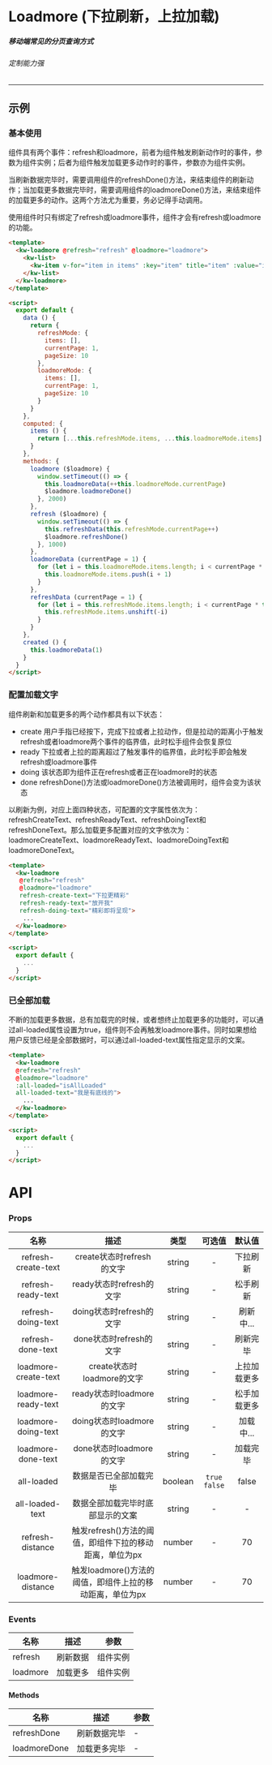 # Loadmore (下拉刷新，上拉加载)
##### 移动端常见的分页查询方式
###### 定制能力强
---
## 示例
### 基本使用
组件具有两个事件：refresh和loadmore，前者为组件触发刷新动作时的事件，参数为组件实例；后者为组件触发加载更多动作时的事件，参数亦为组件实例。

当刷新数据完毕时，需要调用组件的refreshDone()方法，来结束组件的刷新动作；当加载更多数据完毕时，需要调用组件的loadmoreDone()方法，来结束组件的加载更多的动作。这两个方法尤为重要，务必记得手动调用。

使用组件时只有绑定了refresh或loadmore事件，组件才会有refresh或loadmore的功能。
```html
<template>
  <kw-loadmore @refresh="refresh" @loadmore="loadmore">
    <kw-list>
      <kw-item v-for="item in items" :key="item" title="item" :value="item"></kw-item>
    </kw-list>
  </kw-loadmore>
</template>

<script>
  export default {
    data () {
      return {
        refreshMode: {
          items: [],
          currentPage: 1,
          pageSize: 10
        },
        loadmoreMode: {
          items: [],
          currentPage: 1,
          pageSize: 10
        }
      }
    },
    computed: {
      items () {
        return [...this.refreshMode.items, ...this.loadmoreMode.items]
      }
    },
    methods: {
      loadmore ($loadmore) {
        window.setTimeout(() => {
          this.loadmoreData(++this.loadmoreMode.currentPage)
          $loadmore.loadmoreDone()
        }, 2000)
      },
      refresh ($loadmore) {
        window.setTimeout(() => {
          this.refreshData(this.refreshMode.currentPage++)
          $loadmore.refreshDone()
        }, 1000)
      },
      loadmoreData (currentPage = 1) {
        for (let i = this.loadmoreMode.items.length; i < currentPage * this.loadmoreMode.pageSize; i++) {
          this.loadmoreMode.items.push(i + 1)
        }
      },
      refreshData (currentPage = 1) {
        for (let i = this.refreshMode.items.length; i < currentPage * this.loadmoreMode.pageSize; i++) {
          this.refreshMode.items.unshift(-i)
        }
      }
    },
    created () {
      this.loadmoreData(1)
    }
  }
</script>
```

### 配置加载文字
组件刷新和加载更多的两个动作都具有以下状态：
* create 用户手指已经按下，完成下拉或者上拉动作，但是拉动的距离小于触发refresh或者loadmore两个事件的临界值，此时松手组件会恢复原位
* ready 下拉或者上拉的距离超过了触发事件的临界值，此时松手即会触发refresh或loadmore事件
* doing 该状态即为组件正在refresh或者正在loadmore时的状态
* done refreshDone()方法或loadmoreDone()方法被调用时，组件会变为该状态

以刷新为例，对应上面四种状态，可配置的文字属性依次为：refreshCreateText、refreshReadyText、refreshDoingText和refreshDoneText。那么加载更多配置对应的文字依次为：
loadmoreCreateText、loadmoreReadyText、loadmoreDoingText和loadmoreDoneText。
```html
<template>
  <kw-loadmore
   @refresh="refresh" 
   @loadmore="loadmore"
   refresh-create-text="下拉更精彩"
   refresh-ready-text="放开我"
   refresh-doing-text="精彩即将呈现">
    ...
  </kw-loadmore>
</template>

<script>
  export default {
    ...
  }
</script>
```
### 已全部加载
不断的加载更多数据，总有加载完的时候，或者想终止加载更多的功能时，可以通过all-loaded属性设置为true，组件则不会再触发loadmore事件。同时如果想给用户反馈已经是全部数据时，可以通过all-loaded-text属性指定显示的文案。
```html
<template>
  <kw-loadmore 
  @refresh="refresh" 
  @loadmore="loadmore" 
  :all-loaded="isAllLoaded" 
  all-loaded-text="我是有底线的">
    ...
  </kw-loadmore>
</template>

<script>
  export default {
    ...
  }
</script>
```

# API
### Props
名称|描述|类型|可选值|默认值
:---:|:---:|:---:|:---:|:---:
refresh-create-text|create状态时refresh的文字|string|-|下拉刷新
refresh-ready-text|ready状态时refresh的文字|string|-|松手刷新
refresh-doing-text|doing状态时refresh的文字|string|-|刷新中...
refresh-done-text|done状态时refresh的文字|string|-|刷新完毕
loadmore-create-text|create状态时loadmore的文字|string|-|上拉加载更多
loadmore-ready-text|ready状态时loadmore的文字|string|-|松手加载更多
loadmore-doing-text|doing状态时loadmore的文字|string|-|加载中...
loadmore-done-text|done状态时loadmore的文字|string|-|加载完毕
all-loaded|数据是否已全部加载完毕|boolean|`true` `false`|false
all-loaded-text|数据全部加载完毕时底部显示的文案|string|-|-
refresh-distance|触发refresh()方法的阈值，即组件下拉的移动距离，单位为px|number|-|70
loadmore-distance|触发loadmore()方法的阈值，即组件上拉的移动距离，单位为px|number|-|70
### Events
名称|描述|参数
---|---|---
refresh|刷新数据|组件实例
loadmore|加载更多|组件实例
#### Methods
名称|描述|参数
---|---|---
refreshDone|刷新数据完毕|-
loadmoreDone|加载更多完毕|-


